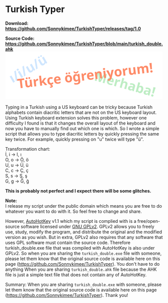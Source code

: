# Turkish Typer
**Download: https://github.com/Sonnykimee/TurkishTyper/releases/tag/1.0**

**Source Code: https://github.com/Sonnykimee/TurkishTyper/blob/main/turkish_double.ahk**
<img src="images\title.png">

Typing in a Turkish using a US keyboard can be tricky because Turkish alphabets contain diacritic letters that are not on the US keyboard layout. Using Turkish keyboard extension solves this problem, however one difficulty I found is that it changes the overall layout of the keyboard and now you have to manually find out which one is which. So I wrote a simple script that allows you to type diacritic letters by quickly pressing the same key twice. For example, quickly pressing on "u" twice will type "ü".

Transformation chart:<br>
İ, i -> I, ı<br>
O, o -> Ö, ö<br>
U, u -> Ü, ü<br>
C, c -> Ç, ç<br>
S, s -> Ş, ş<br>
G, g -> Ğ, ğ<br>

**This is probably not perfect and I expect there will be some glitches.**

**Note:**<br>
I release my script under the public domain which means you are free to do whatever you want to do with it. So feel free to change and share.

However, [AutoHotKey](https://www.autohotkey.com/) v1.1 which my script is complied with is a free/open-source software licensed under [GNU GPLv2](https://www.gnu.org/licenses/old-licenses/gpl-2.0.en.html). GPLv2 allows you to freely use, study, modify the program, and distribute the original and the modified version as you wish. But in extra, GPLv2 also requires that any software that uses GPL software must contain the source code. Therefore turkish_double.exe file that was compiled with AutoHotKey is also under GPLv2. So when you are sharing the `turkish_double.exe` file with someone, please let them know that the original source code is available here on this page (https://github.com/Sonnykimee/TurkishTyper). You don't have to do anything When you are sharing `turkish_double.ahk` file because the AHK file is just a simple text file that does not contain any of AutoHotKey.

Summary: When you are sharing `turkish_double.exe` with someone, please let them know that the original source code is available here on this page (https://github.com/Sonnykimee/TurkishTyper). Thank you!
